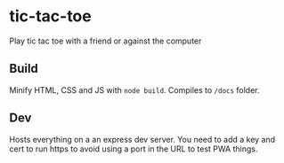 # tic-tac-toe
Play tic tac toe with a friend or against the computer

## Build
Minify HTML, CSS and JS with `node build`. Compiles to `/docs` folder.

## Dev
Hosts everything on a an express dev server. You need to add a key and cert to run https to avoid using a port in the URL to test PWA things.
